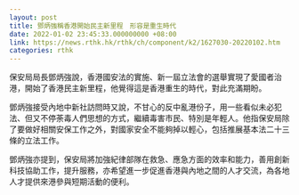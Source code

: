 ```yaml
---
layout: post
title: 鄧炳強稱香港開始民主新里程　形容是重生時代
date: 2022-01-02 23:45:33.000000000 +08:00
link: https://news.rthk.hk/rthk/ch/component/k2/1627030-20220102.htm
categories: rthk
---
```


保安局局長鄧炳強說，香港國安法的實施、新一屆立法會的選舉實現了愛國者治港，開始了香港民主新里程，他覺得這是香港重生的時代，對此充滿期盼。

鄧炳強接受內地中新社訪問時又說，不甘心的反中亂港份子，用一些看似未必犯法、但又不停荼毒人們思想的方式，繼續毒害市民、特別是年輕人。他指保安局除了要做好相關安保工作之外，對國家安全不能夠掉以輕心，包括推展基本法二十三條的立法工作。

鄧炳強亦提到，保安局將加強紀律部隊在救急、應急方面的效率和能力，善用創新科技協助工作，提升服務，亦希望進一步促進香港與內地之間的人才交流，為各地人才提供來港參與短期活動的便利。
